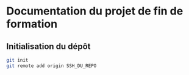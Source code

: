 # Documentation du projet de fin de formation

## Initialisation du dépôt

```bash
git init
git remote add origin SSH_DU_REPO
```